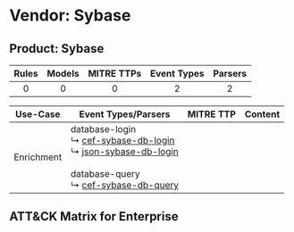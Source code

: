 Vendor: Sybase
==============
Product: Sybase
---------------
| Rules | Models | MITRE TTPs | Event Types | Parsers |
|:-----:|:------:|:----------:|:-----------:|:-------:|
|   0   |   0    |     0      |      2      |    2    |

|  Use-Case  | Event Types/Parsers                                                                                                                                                                                                                                                        | MITRE TTP | Content                                          |
|:----------:| -------------------------------------------------------------------------------------------------------------------------------------------------------------------------------------------------------------------------------------------------------------------------- | --------- | ------------------------------------------------ |
| Enrichment |  database-login<br> ↳ [cef-sybase-db-login](Parsers/parserContent_cef-sybase-db-login.md)<br> ↳ [json-sybase-db-login](Parsers/parserContent_json-sybase-db-login.md)<br><br> database-query<br> ↳ [cef-sybase-db-query](Parsers/parserContent_cef-sybase-db-query.md)<br> |           | [](Rules_Models/r_m_sybase_sybase_Enrichment.md) |

ATT&CK Matrix for Enterprise
----------------------------
